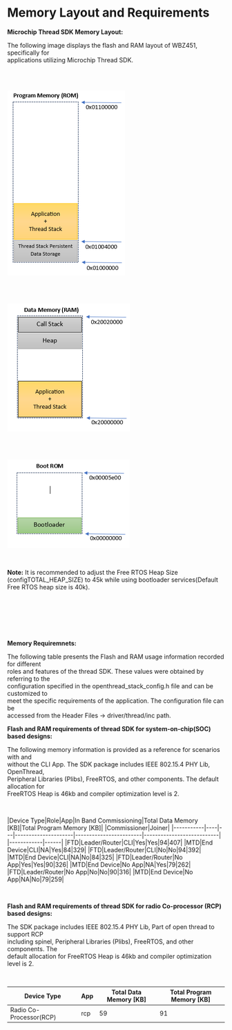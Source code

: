 # Memory Layout and Requirements

**Microchip Thread SDK Memory Layout:**

The following image displays the flash and RAM layout of WBZ451, specifically for<br /> applications utilizing Microchip Thread SDK.

<br />

<br />

![](GUID-EBE02EE1-0A00-41A5-838A-7AFA2D792A61-low.png "Thread Stack Program Memory Layout")

<br />

<br />

![](GUID-DEFE9BA5-6F84-463B-8A9F-10C640B23309-low.png "Thread Stack Data Memory Layout")

<br />

<br />

![](GUID-F06EC24A-6776-47FE-BFA2-A34BA6A08112-low.png "Thread Boot Rom Layout")

<br />

**Note:** It is recommended to adjust the Free RTOS Heap Size \(configTOTAL\_HEAP\_SIZE\) to 45k while using bootloader services\(Default Free RTOS heap size is 40k\).

<br />

<br />

<br />

<br />

<br />

**Memory Requiremnets:**

The following table presents the Flash and RAM usage information recorded for different<br /> roles and features of the thread SDK. These values were obtained by referring to the<br /> configuration specified in the openthread\_stack\_config.h file and can be customized to<br /> meet the specific requirements of the application. The configuration file can be<br /> accessed from the Header Files → driver/thread/inc path.

**Flash and RAM requirements of thread SDK for system-on-chip\(SOC\) based designs:**

The following memory information is provided as a reference for scenarios with and<br /> without the CLI App. The SDK package includes IEEE 802.15.4 PHY Lib, OpenThread,<br /> Peripheral Libraries \(Plibs\), FreeRTOS, and other components. The default allocation for<br /> FreeRTOS Heap is 46kb and compiler optimization level is 2.

<br />

|Device Type|Role|App|In Band Commissioning|Total Data Memory \[KB\]|Total Program Memory \[KB\]|
|Commissioner|Joiner|
|-----------|----|---|---------------------|------------------------|---------------------------|
|------------|------|
|FTD|Leader/Router|CLI|Yes|Yes|94|407|
|MTD|End Device|CLI|NA|Yes|84|329|
|FTD|Leader/Router|CLI|No|No|94|392|
|MTD|End Device|CLI|NA|No|84|325|
|FTD|Leader/Router|No App|Yes|Yes|90|326|
|MTD|End Device|No App|NA|Yes|79|262|
|FTD|Leader/Router|No App|No|No|90|316|
|MTD|End Device|No App|NA|No|79|259|

<br />

**Flash and RAM requirements of thread SDK for radio Co-processor \(RCP\) based designs:**

The SDK package includes IEEE 802.15.4 PHY Lib, Part of open thread to support RCP<br /> including spinel, Peripheral Libraries \(Plibs\), FreeRTOS, and other components. The<br /> default allocation for FreeRTOS Heap is 46kb and compiler optimization level is 2.

<br />

|Device Type|App|Total Data Memory \[KB\]|Total Program Memory \[KB\]|
|-----------|---|------------------------|---------------------------|
|Radio Co-Processor\(RCP\)|rcp|59|91|

<br />

